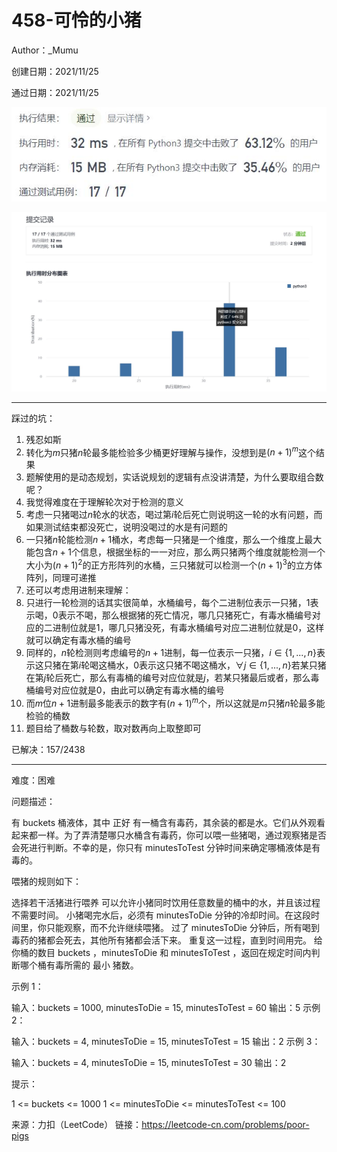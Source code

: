 # 458-可怜的小猪

Author：_Mumu

创建日期：2021/11/25

通过日期：2021/11/25

![](./通过截图2.jpg)

![](./通过截图1.jpg)

*****

踩过的坑：

1. 残忍如斯
2. 转化为$m$只猪$n$轮最多能检验多少桶更好理解与操作，没想到是$(n+1)^m$这个结果
3. 题解使用的是动态规划，实话说规划的逻辑有点没讲清楚，为什么要取组合数呢？
4. 我觉得难度在于理解轮次对于检测的意义
5. 考虑一只猪喝过$n$​轮水的状态，喝过第$i$轮后死亡则说明这一轮的水有问题，而如果测试结束都没死亡，说明没喝过的水是有问题的
6. 一只猪$n$轮能检测$n+1$桶水，考虑每一只猪是一个维度，那么一个维度上最大能包含$n+1$​​个信息，根据坐标的一一对应，那么两只猪两个维度就能检测一个大小为$(n+1)^2$​的正方形阵列的水桶，三只猪就可以检测一个$(n+1)^3$的立方体阵列，同理可递推
7. 还可以考虑用进制来理解：
8. 只进行一轮检测的话其实很简单，水桶编号，每个二进制位表示一只猪，$1$表示喝，$0$表示不喝，那么根据猪的死亡情况，哪几只猪死亡，有毒水桶编号对应的二进制位就是$1$，哪几只猪没死，有毒水桶编号对应二进制位就是$0$，这样就可以确定有毒水桶的编号
9. 同样的，$n$轮检测则考虑编号的$n+1$进制，每一位表示一只猪，$i\in \{1,...,n\}$表示这只猪在第$i$轮喝这桶水，$0$表示这只猪不喝这桶水，$\forall j\in\{1,...,n\}$若某只猪在第$j$轮后死亡，那么有毒桶的编号对应位就是$j$，若某只猪最后或者，那么毒桶编号对应位就是$0$，由此可以确定有毒水桶的编号
10. 而$m$位$n+1$进制最多能表示的数字有$(n+1)^m$个，所以这就是$m$只猪$n$轮最多能检验的桶数
11. 题目给了桶数与轮数，取对数再向上取整即可

已解决：157/2438

*****

难度：困难

问题描述：

有 buckets 桶液体，其中 正好 有一桶含有毒药，其余装的都是水。它们从外观看起来都一样。为了弄清楚哪只水桶含有毒药，你可以喂一些猪喝，通过观察猪是否会死进行判断。不幸的是，你只有 minutesToTest 分钟时间来确定哪桶液体是有毒的。

喂猪的规则如下：

选择若干活猪进行喂养
可以允许小猪同时饮用任意数量的桶中的水，并且该过程不需要时间。
小猪喝完水后，必须有 minutesToDie 分钟的冷却时间。在这段时间里，你只能观察，而不允许继续喂猪。
过了 minutesToDie 分钟后，所有喝到毒药的猪都会死去，其他所有猪都会活下来。
重复这一过程，直到时间用完。
给你桶的数目 buckets ，minutesToDie 和 minutesToTest ，返回在规定时间内判断哪个桶有毒所需的 最小 猪数。

 

示例 1：

输入：buckets = 1000, minutesToDie = 15, minutesToTest = 60
输出：5
示例 2：

输入：buckets = 4, minutesToDie = 15, minutesToTest = 15
输出：2
示例 3：

输入：buckets = 4, minutesToDie = 15, minutesToTest = 30
输出：2


提示：

1 <= buckets <= 1000
1 <= minutesToDie <= minutesToTest <= 100

来源：力扣（LeetCode）
链接：https://leetcode-cn.com/problems/poor-pigs
